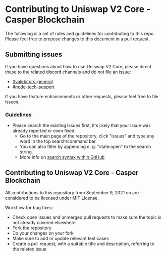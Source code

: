 # Contributing to Uniswap V2 Core - Casper Blockchain

The following is a set of rules and guidelines for contributing to this repo. Please feel free to propose changes to this document in a pull request.

## Submitting issues

If you have questions about how to use Uniswap V2 Core, please direct these to the related discord channels and do not file an issue:

- [#validators-general](https://discord.gg/9CTHRvvA4d)
- [#node-tech-support](https://discord.gg/9CTHRvvA4d)

If you have feature enhancements or other requests, please feel free to file issues.

### Guidelines

- Please search the existing issues first, it's likely that your issue was already reported or even fixed.
  - Go to the main page of the repository, click "issues" and type any word in the top search/command bar.
  - You can also filter by appending e. g. "state:open" to the search string.
  - More info on [search syntax within GitHub](https://help.github.com/articles/searching-issues)

## Contributing to Uniswap V2 Core - Casper Blockchain

All contributions to this repository from September 9, 2021 on are considered to be licensed under MIT License.

Workflow for bug fixes:

- Check open issues and unmerged pull requests to make sure the topic is not already covered elsewhere
- Fork the repository
- Do your changes on your fork
- Make sure to add or update relevant test cases
- Create a pull request, with a suitable title and description, referring to the related issue
